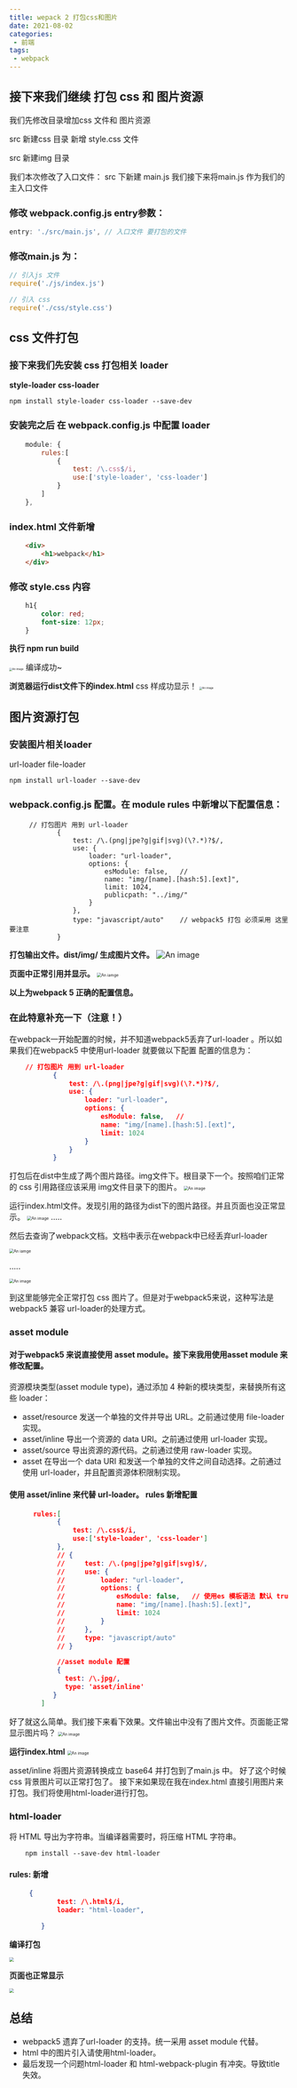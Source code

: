 ```yaml
---
title: wepack 2 打包css和图片
date: 2021-08-02
categories: 
 - 前端
tags:
 - webpack
---
```

## 接下来我们继续 打包 css 和 图片资源

我们先修改目录增加css 文件和 图片资源

src 新建css 目录 新增 style.css 文件

src 新建img 目录

我们本次修改了入口文件：
src 下新建 main.js 我们接下来将main.js 作为我们的主入口文件
### 修改 webpack.config.js entry参数：

```js
entry: './src/main.js', // 入口文件 要打包的文件
```

### 修改main.js 为：

```js
// 引入js 文件
require('./js/index.js')

// 引入 css 
require('./css/style.css')

```

## css 文件打包
### 接下来我们先安装 css 打包相关 loader 

**style-loader**
**css-loader**


```
npm install style-loader css-loader --save-dev
```

### 安装完之后 在 webpack.config.js 中配置 loader

```js
    module: {
        rules:[
            {
                test: /\.css$/i,
                use:['style-loader', 'css-loader']
            }
        ]
    },

```
### index.html 文件新增
```html
    <div>
        <h1>webpack</h1>
    </div>
```

### 修改 style.css 内容

```css
    h1{
        color: red;
        font-size: 12px;
    }

```


**执行 npm run build**

<img src="./img/175ef97e31a47be38be8809ebf2d27d.png" alt="An image" style="zoom:33%;" />
 编译成功~



**浏览器运行dist文件下的index.html**
css 样成功显示！
<img src="./img/6a2ea495ac14542b741c1eff1790108.png" alt="An image" style="zoom: 33%;" />


## 图片资源打包

### 安装图片相关loader 
url-loader
file-loader
```
npm install url-loader --save-dev
```

### webpack.config.js 配置。在 module rules 中新增以下配置信息：

```
     // 打包图片 用到 url-loader
            {
                test: /\.(png|jpe?g|gif|svg)(\?.*)?$/,
                use: {
                    loader: "url-loader",
                    options: {
                        esModule: false,   // 
                        name: "img/[name].[hash:5].[ext]",
                        limit: 1024,
                        publicpath: "../img/"
                    }
                },
                type: "javascript/auto"    // webpack5 打包 必须采用 这里要注意
            }

```
**打包输出文件。dist/img/ 生成图片文件。**
![An image](./img/d00906b4c01fd9cd33db44de01b0fef.png)

**页面中正常引用并显示。**
<img src="./img/1c6887070ad7bf09841e86ba66db872.png" alt="An iamge" style="zoom:50%;" />

**以上为webpack 5 正确的配置信息。**

### **在此特意补充一下（注意！）**

在webpack一开始配置的时候，并不知道webpack5丢弃了url-loader 。所以如果我们在webpack5 中使用url-loader 就要做以下配置
配置的信息为：

 ```json
     // 打包图片 用到 url-loader
            {
                test: /\.(png|jpe?g|gif|svg)(\?.*)?$/,
                use: {
                    loader: "url-loader",
                    options: {
                        esModule: false,   // 
                        name: "img/[name].[hash:5].[ext]",
                        limit: 1024
                    }
                }
            }

 ```


打包后在dist中生成了两个图片路径。img文件下。根目录下一个。按照咱们正常的 css 引用路径应该采用 img文件目录下的图片。
<img src="./img/84541e98785a36e08a216db60a89ba8.png" alt="An image" style="zoom:50%;" />

运行index.html文件。发现引用的路径为dist下的图片路径。并且页面也没正常显示。
<img src="./img/86bc635da0e40f886f1b96a4c0ac50c.png" alt="An image" style="zoom:50%;" />
.....


然后去查询了webpack文档。文档中表示在webpack中已经丢弃url-loader

<img src="./img/f3c62da2e8861c4cde9ccd70847eeea.png" alt="An iamge" style="zoom:50%">

.....

<img src="./img/e257f88107c5d21c7107ffea91d4cf3.png" alt="An image" style="zoom:50%">

到这里能够完全正常打包 css 图片了。但是对于webpack5来说，这种写法是webpack5 兼容 url-loader的处理方式。
### asset module
#### 对于webpack5 来说直接使用 asset module。接下来我用使用asset module 来修改配置。
资源模块类型(asset module type)，通过添加 4 种新的模块类型，来替换所有这些 loader：
+ asset/resource 发送一个单独的文件并导出 URL。之前通过使用 file-loader 实现。
+ asset/inline 导出一个资源的 data URI。之前通过使用 url-loader 实现。
+ asset/source 导出资源的源代码。之前通过使用 raw-loader 实现。
+ asset 在导出一个 data URI 和发送一个单独的文件之间自动选择。之前通过使用 url-loader，并且配置资源体积限制实现。

#### 使用 **asset/inline** 来代替 url-loader。 rules 新增配置
```json
      rules:[
            {
                test: /\.css$/i,
                use:['style-loader', 'css-loader']
            },
            // {
            //     test: /\.(png|jpe?g|gif|svg)$/,
            //     use: {
            //         loader: "url-loader",
            //         options: {
            //             esModule: false,   // 使用es 模板语法 默认 true
            //             name: "img/[name].[hash:5].[ext]",
            //             limit: 1024
            //         }
            //     },
            //     type: "javascript/auto"
            // }

            //asset module 配置
            {
              test: /\.jpg/,
              type: 'asset/inline' 
           }
        ]

```
好了就这么简单。我们接下来看下效果。文件输出中没有了图片文件。页面能正常显示图片吗？
<img src="./img/ee9d67e00a5da0f2a01fac737f48595.png" alt="An image" style="zoom:50%">

**运行index.html** 
<img src="./img/ca9baf8cc61a504770a0a614a17385a.png" alt="An image" style="zoom:50%">

asset/inline 将图片资源转换成立 base64 并打包到了main.js 中。
好了这个时候 css 背景图片可以正常打包了。
接下来如果现在我在index.html 直接引用图片来打包。我们将使用html-loader进行打包。

### html-loader

将 HTML 导出为字符串。当编译器需要时，将压缩 HTML 字符串。

```
    npm install --save-dev html-loader
```
#### rules: 新增

```json
     {
            test: /\.html$/i,
            loader: "html-loader",

        }
```
**编译打包**

<img src="./img/e779af9c846ac7692e3acd6128569a2.png" src="An iamge" style="zoom:50%">

**页面也正常显示**

<img src="./img/b1146c615fd85d72b903412ad389709.png" src="An image" style="zoom:50%">

## 总结
+ webpack5 遗弃了url-loader 的支持。统一采用 asset module 代替。
+ html 中的图片引入请使用html-loader。
+ 最后发现一个问题html-loader 和 html-webpack-plugin 有冲突。导致title 失效。